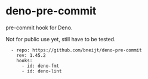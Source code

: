 # deno-pre-commit

pre-commit hook for Deno.

Not for public use yet, still have to be tested.

```
  - repo: https://github.com/bneijt/deno-pre-commit
    rev: 1.45.2
    hooks:
      - id: deno-fmt
      - id: deno-lint
```
